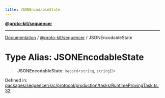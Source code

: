 ```yaml
---
title: JSONEncodableState
---
```


[**@proto-kit/sequencer**](../README.md)

***

[Documentation](../../../README.md) / [@proto-kit/sequencer](../README.md) / JSONEncodableState

# Type Alias: JSONEncodableState

> **JSONEncodableState**: `Record`\<`string`, `string`[]\>

Defined in: [packages/sequencer/src/protocol/production/tasks/RuntimeProvingTask.ts:32](https://github.com/proto-kit/framework/blob/4d6b3b6da51b3edee0fbf25ce72c1f59ec61e891/packages/sequencer/src/protocol/production/tasks/RuntimeProvingTask.ts#L32)
